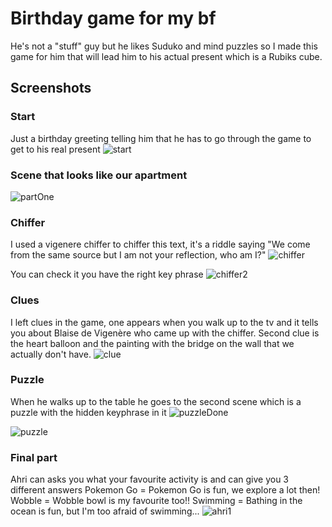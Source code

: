 # Birthday game for my bf
He's not a "stuff" guy but he likes Suduko and mind puzzles so I made this game for him that will lead him to his actual present which is a Rubiks cube.


## Screenshots
### Start
Just a birthday greeting telling him that he has to go through the game to get to his real present
![start](https://github.com/MissPixxie/2d-javascript-game/assets/78534885/d1e784c7-82d5-438f-91bc-1df84ea9ba01)

### Scene that looks like our apartment
![partOne](https://github.com/MissPixxie/2d-javascript-game/assets/78534885/a408ab47-ccd7-4d9f-9c9c-7738f84f5121)

### Chiffer
I used a vigenere chiffer to chiffer this text, it's a riddle saying "We come from the same source but I am not your reflection, who am I?"
![chiffer](https://github.com/MissPixxie/2d-javascript-game/assets/78534885/e96d904a-7979-4b74-9df6-21810231f3bf)

You can check it you have the right key phrase
![chiffer2](https://github.com/MissPixxie/2d-javascript-game/assets/78534885/eb6cdfc3-45d9-45b2-8999-95409d31cdf2)

### Clues
I left clues in the game, one appears when you walk up to the tv and it tells you about Blaise de Vigenère who came up with the chiffer.
Second clue is the heart balloon and the painting with the bridge on the wall that we actually don't have.
![clue](https://github.com/MissPixxie/2d-javascript-game/assets/78534885/d0500397-b949-4e3b-a27c-97178511ea00)

### Puzzle
When he walks up to the table he goes to the second scene which is a puzzle with the hidden keyphrase in it
![puzzleDone](https://github.com/MissPixxie/2d-javascript-game/assets/78534885/28d6335d-e841-4cff-8ea8-4a6f7c3d68cd)

![puzzle](https://github.com/MissPixxie/2d-javascript-game/assets/78534885/4da47d43-3f2b-4c23-a012-12b74d08a0eb)

### Final part
Ahri can asks you what your favourite activity is and can give you 3 different answers
Pokemon Go = Pokemon Go is fun, we explore a lot then!
Wobble = Wobble bowl is my favourite too!!
Swimming = Bathing in the ocean is fun, but I'm too afraid of swimming...
![ahri1](https://github.com/MissPixxie/2d-javascript-game/assets/78534885/107dbe94-7abe-4a56-a83f-88e33945cf9c)
